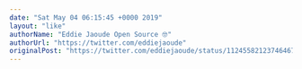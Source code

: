 ```yaml
---
date: "Sat May 04 06:15:45 +0000 2019"
layout: "like"
authorName: "Eddie Jaoude Open Source 🤓"
authorUrl: "https://twitter.com/eddiejaoude"
originalPost: "https://twitter.com/eddiejaoude/status/1124558212374646784"
---
```

